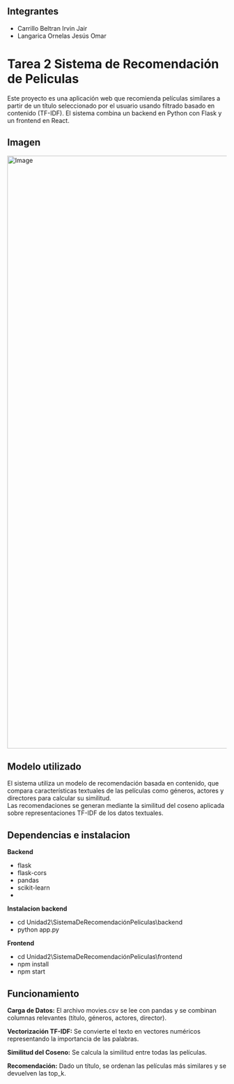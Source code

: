 
## Integrantes
* Carrillo Beltran Irvin Jair
* Langarica Ornelas Jesús Omar
# Tarea 2 Sistema de Recomendación de Peliculas

Este proyecto es una aplicación web que recomienda películas similares a partir de un título seleccionado por el usuario usando filtrado basado en contenido (TF-IDF).  El sistema combina un backend en Python con Flask y un frontend en React.



## Imagen
<img width="1674" height="1357" alt="Image" src="https://github.com/user-attachments/assets/58eef4d7-aa11-46b7-b373-8f266a618bdb" />

## Modelo utilizado
El sistema utiliza un modelo de recomendación basada en contenido, que compara características textuales de las películas como géneros, actores y directores para calcular su similitud.  
Las recomendaciones se generan mediante la similitud del coseno aplicada sobre representaciones TF-IDF de los datos textuales.
## Dependencias e instalacion 
**Backend**
* flask
* flask-cors
* pandas
* scikit-learn
* 
**Instalacion backend**
* cd Unidad2\SistemaDeRecomendaciónPeliculas\backend
* python app.py

**Frontend**
* cd Unidad2\SistemaDeRecomendaciónPeliculas\frontend
* npm install 
* npm start
## Funcionamiento
**Carga de Datos:**
El archivo movies.csv se lee con pandas y se combinan columnas relevantes (título, géneros, actores, director).

**Vectorización TF-IDF:**
Se convierte el texto en vectores numéricos representando la importancia de las palabras.

**Similitud del Coseno:**
Se calcula la similitud entre todas las películas.

**Recomendación:**
Dado un título, se ordenan las películas más similares y se devuelven las top_k.